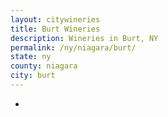```yaml
---
layout: citywineries
title: Burt Wineries
description: Wineries in Burt, NY
permalink: /ny/niagara/burt/
state: ny
county: niagara
city: burt
---
```

-
